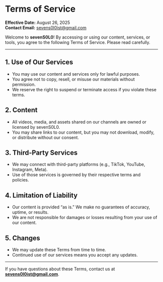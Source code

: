 # Terms of Service

**Effective Date:** August 26, 2025  
**Contact Email:** sevens0l0ist@gmail.com  

Welcome to **sevenS0L0**! By accessing or using our content, services, or tools, you agree to the following Terms of Service. Please read carefully.

---

## 1. Use of Our Services
- You may use our content and services only for lawful purposes.  
- You agree not to copy, resell, or misuse our materials without permission.  
- We reserve the right to suspend or terminate access if you violate these terms.  

## 2. Content
- All videos, media, and assets shared on our channels are owned or licensed by sevenS0L0.  
- You may share links to our content, but you may not download, modify, or distribute without our consent.  

## 3. Third-Party Services
- We may connect with third-party platforms (e.g., TikTok, YouTube, Instagram, Meta).  
- Use of those services is governed by their respective terms and policies.  

## 4. Limitation of Liability
- Our content is provided “as is.” We make no guarantees of accuracy, uptime, or results.  
- We are not responsible for damages or losses resulting from your use of our content.  

## 5. Changes
- We may update these Terms from time to time.  
- Continued use of our services means you accept any updates.  

---

If you have questions about these Terms, contact us at **sevens0l0ist@gmail.com**.

